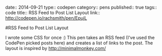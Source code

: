 date:: 2014-09-21
type:: codepen
category:: pens
published:: true
tags:: code
title:: RSS Feed to Post List Layout
link:: http://codepen.io/rachsmith/pen/EpujL

#RSS Feed to Post List Layout

I wrote some CSS for once :) This pen takes an RSS feed (I've used the CodePen picked posts here) and creates a list of links to the post. The layout is inspired by http://minimalmonkey.com/